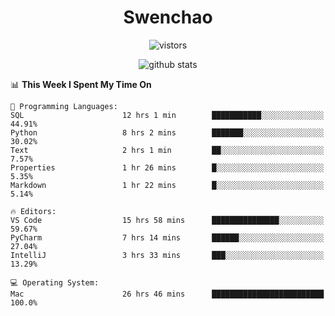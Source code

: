 <h1 align="center">Swenchao</h3>

<p align="center">
  <img src="https://visitor-badge.glitch.me/badge?page_id=Swenchao" alt="vistors" />
</p>

<p align="center">
  <img src="https://github-readme-stats.vercel.app/api?username=Swenchao&count_private=true&show_icons=true&theme=vue-dark&hide_title=true" alt="github stats" />
</p>

<!--START_SECTION:waka-->
📊 **This Week I Spent My Time On** 

```text
💬 Programming Languages: 
SQL                      12 hrs 1 min        ███████████░░░░░░░░░░░░░░   44.91% 
Python                   8 hrs 2 mins        ███████░░░░░░░░░░░░░░░░░░   30.02% 
Text                     2 hrs 1 min         ██░░░░░░░░░░░░░░░░░░░░░░░   7.57% 
Properties               1 hr 26 mins        █░░░░░░░░░░░░░░░░░░░░░░░░   5.35% 
Markdown                 1 hr 22 mins        █░░░░░░░░░░░░░░░░░░░░░░░░   5.14%

🔥 Editors: 
VS Code                  15 hrs 58 mins      ███████████████░░░░░░░░░░   59.67% 
PyCharm                  7 hrs 14 mins       ██████░░░░░░░░░░░░░░░░░░░   27.04% 
IntelliJ                 3 hrs 33 mins       ███░░░░░░░░░░░░░░░░░░░░░░   13.29%

💻 Operating System: 
Mac                      26 hrs 46 mins      █████████████████████████   100.0%

```


<!--END_SECTION:waka-->
